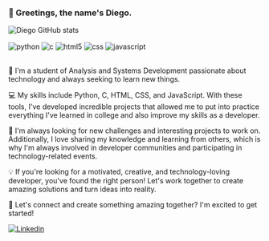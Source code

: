 ### 👋 Greetings, the name's Diego.
![Diego GitHub stats](https://github-readme-stats.vercel.app/api?username=diegodevc&show_icons=true&theme=tokyonight)
<div style="display: inline_block">
    <img align="center" alt="python" src="https://img.shields.io/badge/Python-14354C?style=for-the-badge&logo=python&logoColor=white" />
    <img align="center" alt="c" src="https://img.shields.io/badge/C-00599C?style=for-the-badge&logo=c&logoColor=white" />
    <img align="center" alt="html5" src="https://img.shields.io/badge/HTML5-E34F26?style=for-the-badge&logo=html5&logoColor=white" />
    <img align="center" alt="css" src="https://img.shields.io/badge/CSS3-1572B6?style=for-the-badge&logo=css3&logoColor=white" />
    <img align="center" alt="javascript" src="https://img.shields.io/badge/JavaScript-323330?style=for-the-badge&logo=javascript&logoColor=F7DF1E" />
</div><br/>

📓 I'm a student of Analysis and Systems Development passionate about technology and always seeking to learn new things.

💻 My skills include Python, C, HTML, CSS, and JavaScript. With these tools, I've developed incredible projects that allowed me to put into practice everything I've learned in college and also improve my skills as a developer.

🚀 I'm always looking for new challenges and interesting projects to work on. Additionally, I love sharing my knowledge and learning from others, which is why I'm always involved in developer communities and participating in technology-related events.

💡 If you're looking for a motivated, creative, and technology-loving developer, you've found the right person! Let's work together to create amazing solutions and turn ideas into reality.

🤝 Let's connect and create something amazing together? I'm excited to get started!

[![Linkedin](https://img.shields.io/badge/LinkedIn-0077B5?style=for-the-badge&logo=linkedin&logoColor=white)](https://www.linkedin.com/in/diego-balardi-a2680721b)
